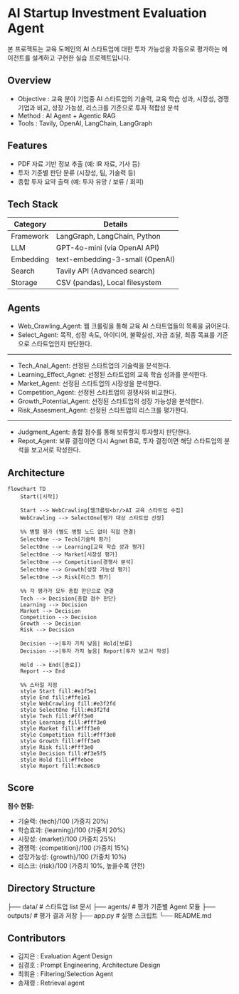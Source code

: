 ﻿# AI Startup Investment Evaluation Agent
본 프로젝트는 교육 도메인의 AI 스타트업에 대한 투자 가능성을 자동으로 평가하는 에이전트를 설계하고 구현한 실습 프로젝트입니다.

## Overview
- Objective : 교육 분야 기업중 AI 스타트업의 기술력, 교육 학습 성과, 시장성, 경쟁 기업과 비교, 성장 가능성, 리스크를 기준으로 투자 적합성 분석
- Method : AI Agent + Agentic RAG
- Tools : Tavily, OpenAI, LangChain, LangGraph

## Features

- PDF 자료 기반 정보 추출 (예: IR 자료, 기사 등)
- 투자 기준별 판단 분류 (시장성, 팀, 기술력 등)
- 종합 투자 요약 출력 (예: 투자 유망 / 보류 / 회피)

## Tech Stack 

| Category  | Details                         |
| --------- | ------------------------------- |
| Framework | LangGraph, LangChain, Python    |
| LLM       | GPT-4o-mini (via OpenAI API)    |
| Embedding | text-embedding-3-small (OpenAI) |
| Search    | Tavily API (Advanced search)    |
| Storage   | CSV (pandas), Local filesystem  |

## Agents
 
- Web_Crawling_Agent: 웹 크롤링을 통해 교육 AI 스타트업들의 목록을 긁어온다.
- Select_Agent: 목적, 성장 속도, 아이디어, 불확실성, 자금 조달, 최종 목표를 기준으로 스타트업인지 판단한다.
-------------------------------------------------
- Tech_Anal_Agent: 선정된 스타트업의 기술력을 분석한다.
- Learning_Effect_Agnet: 선정된 스타트업의 교육 학습 성과를 분석한다.
- Market_Agent: 선정된 스타트업의 시장성을 분석한다.
- Competition_Agent: 선정된 스타트업의 경쟁사와 비교한다.
- Growth_Potential_Agent: 선정된 스타트업의 성장 가능성을 분석한다.
- Risk_Assesment_Agent: 선정된 스타트업의 리스크를 평가한다.
--------------------------------------------------
- Judgment_Agent: 총합 점수를 통해 보류할지 투자할지 판단한다.
- Repot_Agent: 보류 결정이면 다시 Agnet B로, 투자 결정이면 해당 스타트업의 분석을 보고서로 작성한다.

## Architecture
```mermaid
flowchart TD
    Start([시작])

    Start --> WebCrawling[웹크롤링<br/>AI 교육 스타트업 수집]
    WebCrawling --> SelectOne[평가 대상 스타트업 선정]

    %% 병렬 평가 (별도 병렬 노드 없이 직접 연결)
    SelectOne --> Tech[기술력 평가]
    SelectOne --> Learning[교육 학습 성과 평가]
    SelectOne --> Market[시장성 평가]
    SelectOne --> Competition[경쟁사 분석]
    SelectOne --> Growth[성장 가능성 평가]
    SelectOne --> Risk[리스크 평가]

    %% 각 평가가 모두 총합 판단으로 연결
    Tech --> Decision{총합 점수 판단}
    Learning --> Decision
    Market --> Decision
    Competition --> Decision
    Growth --> Decision
    Risk --> Decision

    Decision -->|투자 가치 낮음| Hold[보류]
    Decision -->|투자 가치 높음| Report[투자 보고서 작성]

    Hold --> End([종료])
    Report --> End

    %% 스타일 지정
    style Start fill:#e1f5e1
    style End fill:#ffe1e1
    style WebCrawling fill:#e3f2fd
    style SelectOne fill:#e3f2fd
    style Tech fill:#fff3e0
    style Learning fill:#fff3e0
    style Market fill:#fff3e0
    style Competition fill:#fff3e0
    style Growth fill:#fff3e0
    style Risk fill:#fff3e0
    style Decision fill:#f3e5f5
    style Hold fill:#ffebee
    style Report fill:#c8e6c9
```
## Score
**점수 현황:**
- 기술력: {tech}/100 (가중치 20%)
- 학습효과: {learning}/100 (가중치 20%)
- 시장성: {market}/100 (가중치 25%)
- 경쟁력: {competition}/100 (가중치 15%)
- 성장가능성: {growth}/100 (가중치 10%)
- 리스크: {risk}/100 (가중치 10%, 높을수록 안전)

## Directory Structure
├── data/                  # 스타트업 list 문서
├── agents/                # 평가 기준별 Agent 모듈
├── outputs/               # 평가 결과 저장
├── app.py                 # 실행 스크립트
└── README.md

## Contributors 
- 김지은 : Evaluation Agent Design
- 심경호 : Prompt Engineering, Architecture Design
- 최휘윤 : Filtering/Selection Agent
- 송재령 : Retrieval agent


